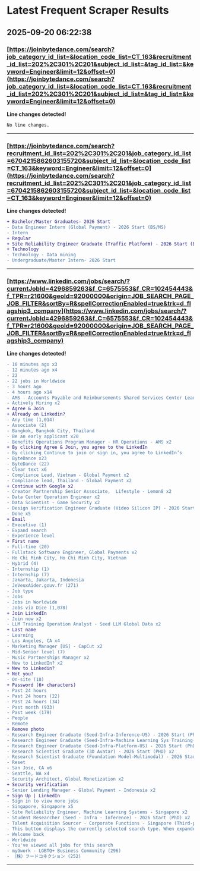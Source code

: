 # Latest Frequent Scraper Results

## 2025-09-20 06:22:38

### [https://joinbytedance.com/search?job_category_id_list=&location_code_list=CT_163&recruitment_id_list=202%2C301%2C201&subject_id_list=&tag_id_list=&keyword=Engineer&limit=12&offset=0](https://joinbytedance.com/search?job_category_id_list=&location_code_list=CT_163&recruitment_id_list=202%2C301%2C201&subject_id_list=&tag_id_list=&keyword=Engineer&limit=12&offset=0)

**Line changes detected!**

```diff
No line changes.
```

---
### [https://joinbytedance.com/search?recruitment_id_list=202%2C301%2C201&job_category_id_list=6704215862603155720&subject_id_list=&location_code_list=CT_163&keyword=Engineer&limit=12&offset=0](https://joinbytedance.com/search?recruitment_id_list=202%2C301%2C201&job_category_id_list=6704215862603155720&subject_id_list=&location_code_list=CT_163&keyword=Engineer&limit=12&offset=0)

**Line changes detected!**

```diff
+ Bachelor/Master Graduates- 2026 Start
- Data Engineer Intern (Global Payment) - 2026 Start (BS/MS)
- Intern
+ Regular
+ Site Reliability Engineer Graduate (Traffic Platform) - 2026 Start (BS/MS)
+ Technology
- Technology - Data mining
- Undergraduate/Master Intern- 2026 Start
```

---
### [https://www.linkedin.com/jobs/search/?currentJobId=4296859263&f_C=6575553&f_CR=102454443&f_TPR=r21600&geoId=92000000&origin=JOB_SEARCH_PAGE_JOB_FILTER&sortBy=R&spellCorrectionEnabled=true&trk=d_flagship3_company](https://www.linkedin.com/jobs/search/?currentJobId=4296859263&f_C=6575553&f_CR=102454443&f_TPR=r21600&geoId=92000000&origin=JOB_SEARCH_PAGE_JOB_FILTER&sortBy=R&spellCorrectionEnabled=true&trk=d_flagship3_company)

**Line changes detected!**

```diff
- 10 minutes ago x3
- 12 minutes ago x4
- 22
- 22 jobs in Worldwide
- 3 hours ago
- 4 hours ago x14
- AMS - Accounts Payable and Reimbursements Shared Services Center Leader x2
- Actively Hiring x2
+ Agree & Join
+ Already on Linkedin?
- Any time (1,014)
- Associate (2)
- Bangkok, Bangkok City, Thailand
- Be an early applicant x20
- Benefits Operations Program Manager - HR Operations - AMS x2
+ By clicking Agree & Join, you agree to the LinkedIn
- By clicking Continue to join or sign in, you agree to LinkedIn’s
- ByteDance x23
- ByteDance (22)
- Clear text x6
- Compliance Lead, Vietnam - Global Payment x2
- Compliance lead, Thailand - Global Payment x2
+ Continue with Google x2
- Creator Partnership Senior Associate,  Lifestyle - Lemon8 x2
- Data Center Operation Engineer x2
- Data Scientist - Game Security x2
- Design Verification Engineer Graduate (Video Silicon IP) - 2026 Start (BS/MS) x2
- Done x5
+ Email
- Executive (1)
- Expand search
- Experience level
+ First name
- Full-time (20)
- Fullstack Software Engineer, Global Payments x2
- Ho Chi Minh City, Ho Chi Minh City, Vietnam
- Hybrid (4)
- Internship (1)
- Internship (7)
- Jakarta, Jakarta, Indonesia
- JeVeuxAider.gouv.fr (271)
- Job type
- Jobs
- Jobs in Worldwide
- Jobs via Dice (1,078)
+ Join LinkedIn
- Join now x2
- LLM Training Operation Analyst - Seed LLM Global Data x2
+ Last name
- Learning
- Los Angeles, CA x4
- Marketing Manager [US] - CapCut x2
- Mid-Senior level (7)
- Music Partnerships Manager x2
- New to LinkedIn? x2
+ New to Linkedin?
+ Not you?
- On-site (18)
+ Password (6+ characters)
- Past 24 hours
- Past 24 hours (22)
- Past 24 hours (34)
- Past month (933)
- Past week (179)
- People
- Remote
+ Remove photo
- Research Engineer Graduate (Seed-Infra-Inference-US) - 2026 Start (PhD) x2
- Research Engineer Graduate (Seed-Infra-Machine Learning Sys Training-US) - 2026 Start (PhD) x2
- Research Engineer Graduate (Seed-Infra-Platform-US) - 2026 Start (PhD) x2
- Research Scientist Graduate (3D Avatar) - 2026 Start (PHD) x2
- Research Scientist Graduate (Foundation Model-Multimodal) - 2026 Start（PhD） x2
- Reset
- San Jose, CA x6
- Seattle, WA x4
- Security Architect, Global Monetization x2
+ Security verification
- Senior Lending Manager - Global Payment - Indonesia x2
+ Sign Up | LinkedIn
- Sign in to view more jobs
- Singapore, Singapore x5
- Site Reliability Engineer, Machine Learning Systems - Singapore x2
- Student Researcher (Seed - Infra - Inference) - 2026 Start (PhD) x2
- Talent Acquisition Sourcer - Corporate Functions - Singapore (Third-party Contractor) x2
- This button displays the currently selected search type. When expanded it provides a list of search options that will switch the search inputs to match the current selection.
- Welcome back
- Worldwide
- You've viewed all jobs for this search
- myGwork - LGBTQ+ Business Community (296)
- （株）フードコネクション (252)
```

---
